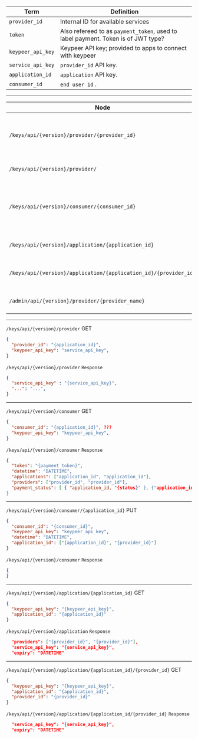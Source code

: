 | Term | Definition
|----|----
| `provider_id` | Internal ID for available services
| `token` | Also refereed to as `payment_token`, used to label payment. Token is of JWT type?
| `keypeer_api_key` | Keypeer API key; provided to apps to connect with keypeer
| `service_api_key` | `provider_id` API key.
| `application_id` | `application` API key.
| `consumer_id` | `end user id` .

---

| Node | Description | Method | Response 
|----|----|----|----
|`/keys/api/{version}/provider/{provider_id}`| It should allow for multiple `{provider_id}` in a singular request.| GET |  `{TOKEN}`, `{keypeer_api_key}`, `datetime`
|`/keys/api/{version}/provider/`| Returns a list of providers | GET |  `{TOKEN}`, `{keypeer_api_key}`, `datetime`
|`/keys/api/{version}/consumer/{consumer_id}` | Request user data |  GET |  [ `{application_id}`, `{provider_id}, `expiry` }, {`{application_id}`,`{provider_id}`, `expiry`} ]
|`/keys/api/{version}/application/{application_id}` | Obtain application specific data  | GET | `{provider_id}`, '{provider_id}`
|`/keys/api/{version}/application/{application_id}/{provider_id}` | Obtain application provider keys | GET | `[ {`{provider_id}`, `{service_id_key}`}, {`{provider_id}`, '{service_id_key}`]
|`/admin/api/{version}/provider/{provider_name}`| Create a new api key provider | PUT |  `{provider_id}`, `datetime`

---
`/keys/api/{version}/provider` GET
```json
{
  "provider_id": "{application_id}",
  "keypeer_api_key": "service_api_key",
}
```
`/keys/api/{version}/provider` `Response`
```json
{
  "service_api_key" : "{service_api_key}",
  "...": "...",
}
```
---
`/keys/api/{version}/consumer` GET
```json
{
  "consumer_id": "{application_id}", ???
  "keypeer_api_key": "keypeer_api_key",
}
```
`/keys/api/{version}/consumer` `Response`
```json
{
  "token": "{payment_token}",
  "datetime": "DATETIME",
  "applications": ["application_id", "application_id"],
  "providers": ["provider_id", "provider_id"],
  "payment_status": [ { "application_id, "{status}" }, {"application_id", "{status}"} ],
}
```
---
`/keys/api/{version}/consumer/{application_id}` PUT
```json
{
  "consumer_id": "{consumer_id}",
  "keypeer_api_key": "keypeer_api_key",
  "datetime": "DATETIME",
  "application_id": ["{application_id}", "{provider_id}"]
}
```
`/keys/api/{version}/consumer` `Response`
```json
{
}
```
---
`/keys/api/{version}/application/{application_id}` GET
```json
{
  "keypeer_api_key": "{keypeer_api_key}",
  "application_id": "{application_id}"
}
```

`/keys/api/{version}/application` `Response`
```json
  "providers": ["{provider_id}", "{provider_id}"], 
  "service_api_key": "{service_api_key}",
  "expiry": "DATETIME"
```
---
`/keys/api/{version}/application/{application_id}/{provider_id}` GET
```json
{
  "keypeer_api_key": "{keypeer_api_key}",
  "application_id": "{application_id}",
  "provider_id": "{provider_id}"
}
```

`/keys/api/{version}/application/{application_id/{provider_id}` `Response`
```json
  "service_api_key": "{service_api_key}",
  "expiry": "DATETIME"
```
